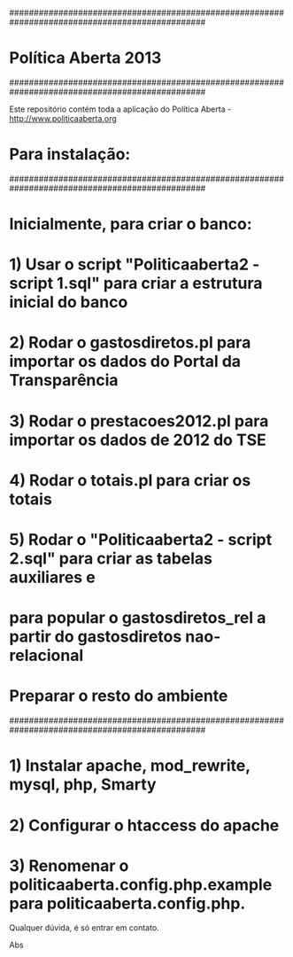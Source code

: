 ################################################################################################
# Política Aberta 2013
################################################################################################

Este repositório contém toda a aplicação do Política Aberta - http://www.politicaaberta.org

# Para instalação:
################################################################################################
# Inicialmente, para criar o banco:
# 1) Usar o script "Politicaaberta2 - script 1.sql" para criar a estrutura inicial do banco
# 2) Rodar o gastosdiretos.pl para importar os dados do Portal da Transparência
# 3) Rodar o prestacoes2012.pl para importar os dados de 2012 do TSE
# 4) Rodar o totais.pl para criar os totais
# 5) Rodar o "Politicaaberta2 - script 2.sql" para criar as tabelas auxiliares e
# para popular o gastosdiretos_rel a partir do gastosdiretos nao-relacional
#

# Preparar o resto do ambiente
################################################################################################
# 1) Instalar apache, mod_rewrite, mysql, php, Smarty
# 2) Configurar o htaccess do apache
# 3) Renomenar o politicaaberta.config.php.example para politicaaberta.config.php.

Qualquer dúvida, é só entrar em contato.

Abs
